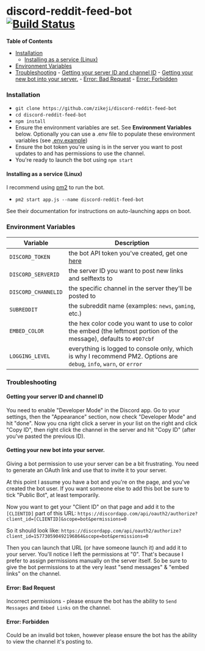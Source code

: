 # discord-reddit-feed-bot [![Build Status](https://travis-ci.org/zikeji/discord-reddit-feed-bot.svg?branch=master)](https://travis-ci.org/zikeji/discord-reddit-feed-bot)

**Table of Contents**

- [Installation](#installation)
    - [Installing as a service (Linux)](#installing-as-a-service-linux)
- [Environment Variables](#environment-variables)
- [Troubleshooting](#troubleshooting)
        - [Getting your server ID and channel ID](#getting-your-server-id-and-channel-id)
        - [Getting your new bot into your server.](#getting-your-new-bot-into-your-server)
        - [Error: Bad Request](#error-bad-request)
        - [Error: Forbidden](#error-forbidden)

### Installation

 - `git clone https://github.com/zikeji/discord-reddit-feed-bot`
 - `cd discord-reddit-feed-bot`
 - `npm install`
 - Ensure the environment variables are set. See **Environment Variables** below. Optionally you can use a .env file to populate these environment variables (see [.env.example](https://github.com/zikeji/discord-reddit-feed-bot/blob/master/.env.example))
 - Ensure the bot token you're using is in the server you want to post updates to and has permissions to use the channel.
 - You're ready to launch the bot using `npm start`

#### Installing as a service (Linux)

I recommend using [pm2](https://github.com/Unitech/pm2) to run the bot.
 - `pm2 start app.js --name discord-reddit-feed-bot`

See their documentation for instructions on auto-launching apps on boot.

### Environment Variables

| Variable | Description |
| -------- | ----------- |
| `DISCORD_TOKEN` | the bot API token you've created, get one [here](https://discordapp.com/developers/applications/me) |
| `DISCORD_SERVERID` | the server ID you want to post new links and selftexts to |
| `DISCORD_CHANNELID` | the specific channel in the server they'll be posted to |
| `SUBREDDIT` | the subreddit name (examples: `news`, `gaming`, etc.) |
| `EMBED_COLOR` | the hex color code you want to use to color the embed (the leftmost portion of the message), defaults to `#007cbf` |
| `LOGGING_LEVEL` | everything is logged to console only, which is why I recommend PM2. Options are `debug`, `info`, `warn`, or `error` |

### Troubleshooting

#### Getting your server ID and channel ID

You need to enable "Developer Mode" in the Discord app. Go to your settings, then the "Appearance" section, now check "Developer Mode" and hit "done". Now you cna right click a server in your list on the right and click "Copy ID", then right click the channel in the server and hit "Copy ID" (after you've pasted the previous ID).

#### Getting your new bot into your server.

Giving a bot permission to use your server can be a bit frustrating. You need to generate an OAuth link and use that to invite it to your server.

At this point I assume you have a bot and you're on the page, and you've created the bot user. If you want someone else to add this bot be sure to tick "Public Bot", at least temporarily.

Now you want to get your "Client ID" on that page and add it to the `[CLIENTID]` part of this URL:
`https://discordapp.com/api/oauth2/authorize?client_id=[CLIENTID]&scope=bot&permissions=0`

So it should look like:
`https://discordapp.com/api/oauth2/authorize?client_id=157730590492196864&scope=bot&permissions=0`

Then you can launch that URL (or have someone launch it) and add it to your server. You'll notice I left the permissions at "0". That's because I prefer to assign permissions manually on the server itself. So be sure to give the bot permissions to at the very least "send messages" & "embed links" on the channel.

#### Error: Bad Request

Incorrect permissions - please ensure the bot has the ability to `Send Messages` and `Embed Links` on the channel.

#### Error: Forbidden

Could be an invalid bot token, however please ensure the bot has the ability to view the channel it's posting to.